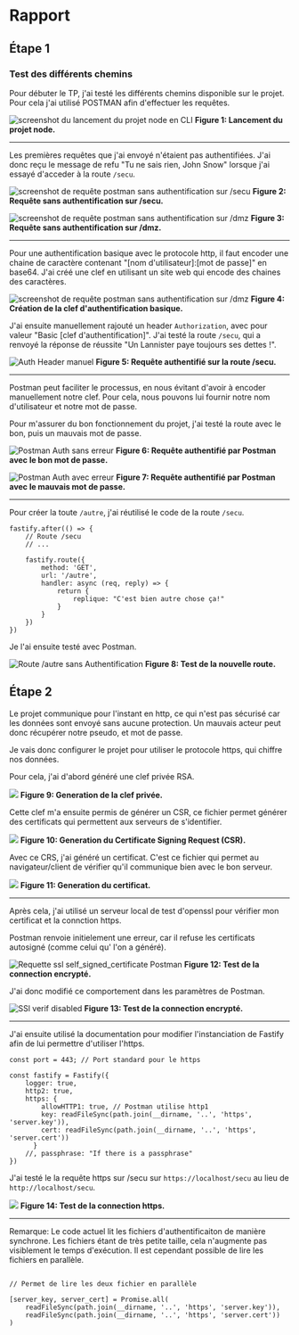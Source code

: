 # Rapport 

## Étape 1 

### Test des différents chemins 

Pour débuter le TP, j'ai testé les différents chemins disponible sur le projet. Pour cela j'ai utilisé POSTMAN afin d'effectuer les requêtes.

![screenshot du lancement du projet node en CLI](https://md.roflcopter.fr/uploads/d488688d-3d3f-4ee0-a17a-b8dbfe9a1597.png)
**Figure 1: Lancement du projet node.**

----

Les premières requêtes que j'ai envoyé n'étaient pas authentifiées. J'ai donc reçu le message de refu "Tu ne sais rien, John Snow" lorsque j'ai essayé d'acceder à la route `/secu`.

![screenshot de requête postman sans authentification sur /secu](https://md.roflcopter.fr/uploads/a3a28389-42bf-4755-8aec-65ea5c543978.png)
**Figure 2: Requête sans authentification sur /secu.**

![screenshot de requête postman sans authentification sur /dmz](https://md.roflcopter.fr/uploads/f9b7a313-9255-4090-b282-452ac1610d4f.png)
**Figure 3: Requête sans authentification sur /dmz.**

----

Pour une authentification basique avec le protocole http, il faut encoder une chaine de caractère contenant "[nom d'utilisateur]:[mot de passe]" en base64. J'ai créé une clef en utilisant un site web qui encode des chaines des caractères. 

![screenshot de requête postman sans authentification sur /dmz](https://md.roflcopter.fr/uploads/db431124-f293-4bb4-9994-4de9a3d0ef4a.png)
**Figure 4: Création de la clef d'authentification basique.**

J'ai ensuite manuellement rajouté un header `Authorization`, avec pour valeur "Basic [clef d'authentification]". J'ai testé la route `/secu`, qui a renvoyé la réponse de réussite "Un Lannister paye toujours ses dettes !".

![Auth Header manuel](https://md.roflcopter.fr/uploads/a32c42df-d578-4c0a-88bf-a944a188d6e8.png)
**Figure 5: Requête authentifié sur la route /secu.**

----

Postman peut faciliter le processus, en nous évitant d'avoir à encoder manuellement notre clef. Pour cela, nous pouvons lui fournir notre nom d'utilisateur et notre mot de passe.

Pour m'assurer du bon fonctionnement du projet, j'ai testé la route avec le bon, puis un mauvais mot de passe.

![Postman Auth sans erreur](https://md.roflcopter.fr/uploads/d7156c70-c2a5-4625-adae-eaa84599d3f1.png)
**Figure 6: Requête authentifié par Postman avec le bon mot de passe.**

![Postman Auth avec erreur](https://md.roflcopter.fr/uploads/64b9fe48-af3e-4009-9119-89a486e253b0.png)
**Figure 7: Requête authentifié par Postman avec le mauvais mot de passe.**

----

Pour créer la toute `/autre`, j'ai réutilisé le code de la route `/secu`.

```Js
fastify.after(() => {
    // Route /secu
    // ...

    fastify.route({
        method: 'GET',
        url: '/autre',
        handler: async (req, reply) => {
            return {
                replique: "C'est bien autre chose ça!"
            }
        }
    })
})
```

Je l'ai ensuite testé avec Postman.

![Route /autre sans Authentification](https://md.roflcopter.fr/uploads/efc8aa13-5701-4214-8b1b-9f05f75ae3ed.png)
**Figure 8: Test de la nouvelle route.**

## Étape 2 

Le projet communique pour l'instant en http, ce qui n'est pas sécurisé car les données sont envoyé sans aucune protection. Un mauvais acteur peut donc récupérer notre pseudo, et mot de passe.

Je vais donc configurer le projet pour utiliser le protocole https, qui chiffre nos données.

Pour cela, j'ai d'abord généré une clef privée RSA.

![](https://md.roflcopter.fr/uploads/92a43ed9-0a73-40d0-a3bb-2f17a7e5376b.png)
**Figure 9: Generation de la clef privée.**

Cette clef m'a ensuite permis de générer un CSR, ce fichier permet générer des certificats qui permettent aux serveurs de s'identifier.

![](https://md.roflcopter.fr/uploads/8051795e-8bf4-4c56-84d9-a44833c59c8d.png)
**Figure 10: Generation du Certificate Signing Request (CSR).**

Avec ce CRS, j'ai généré un certificat. C'est ce fichier qui permet au navigateur/client de vérifier qu'il communique bien avec le bon serveur.

![](https://md.roflcopter.fr/uploads/6f7da338-1f6a-4f18-b996-ed5aef14c839.png)
**Figure 11: Generation du certificat.**

----

Après cela, j'ai utilisé un serveur local de test d'openssl pour vérifier mon certificat et la connction https.

Postman renvoie initielement une erreur, car il refuse les certificats autosigné (comme celui qu' l'on a généré).

![Requette ssl self_signed_certificate Postman](https://md.roflcopter.fr/uploads/e09ffd2c-8451-4360-abff-5e13ae74ed2e.png)
**Figure 12: Test de la connection encrypté.**

J'ai donc modifié ce comportement dans les paramètres de Postman.

![SSl verif disabled](https://md.roflcopter.fr/uploads/2eb2ceb2-81bb-43bc-80e8-48bfb16839ad.png)
**Figure 13: Test de la connection encrypté.**

----

J'ai ensuite utilisé la documentation pour modifier l'instanciation de Fastify afin de lui permettre d'utiliser l'https.

```Js
const port = 443; // Port standard pour le https

const fastify = Fastify({
    logger: true,
    http2: true,
    https: {
        allowHTTP1: true, // Postman utilise http1
        key: readFileSync(path.join(__dirname, '..', 'https', 'server.key')),
        cert: readFileSync(path.join(__dirname, '..', 'https', 'server.cert'))
      }
    //, passphrase: "If there is a passphrase"
})
```

J'ai testé le la requête https sur /secu sur `https://localhost/secu` au lieu de `http://localhost/secu`.

![](https://md.roflcopter.fr/uploads/69ec0600-97a2-4c14-ac22-3725e1a6ced3.png)
**Figure 14: Test de la connection https.**

----

Remarque: Le code actuel lit les fichiers d'authentificaiton de manière synchrone. Les fichiers étant de très petite taille, cela n'augmente pas visiblement le temps d'exécution. Il est cependant possible de lire les fichiers en parallèle.

```Js

// Permet de lire les deux fichier en parallèle

[server_key, server_cert] = Promise.all(
    readFileSync(path.join(__dirname, '..', 'https', 'server.key')),
    readFileSync(path.join(__dirname, '..', 'https', 'server.cert'))
)

```
